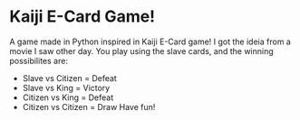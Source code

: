# Kaiji E-Card Game!
A game made in Python inspired in Kaiji E-Card game! I got the ideia from a movie I saw other day. You play using the slave cards, and the winning possibilites are:
- Slave vs Citizen = Defeat
- Slave vs King = Victory
- Citizen vs King = Defeat
- Citizen vs Citizen = Draw
Have fun!
